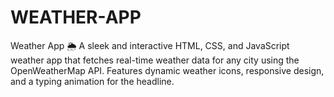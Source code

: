 # WEATHER-APP
Weather App 🌦️ A sleek and interactive HTML, CSS, and JavaScript weather app that fetches real-time weather data for any city using the OpenWeatherMap API. Features dynamic weather icons, responsive design, and a typing animation for the headline.
